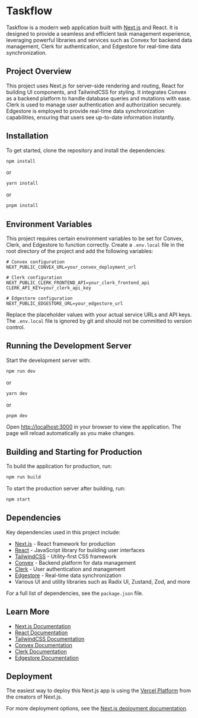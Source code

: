 # Taskflow

Taskflow is a modern web application built with [Next.js](https://nextjs.org) and React. It is designed to provide a seamless and efficient task management experience, leveraging powerful libraries and services such as Convex for backend data management, Clerk for authentication, and Edgestore for real-time data synchronization.

## Project Overview

This project uses Next.js for server-side rendering and routing, React for building UI components, and TailwindCSS for styling. It integrates Convex as a backend platform to handle database queries and mutations with ease. Clerk is used to manage user authentication and authorization securely. Edgestore is employed to provide real-time data synchronization capabilities, ensuring that users see up-to-date information instantly.

## Installation

To get started, clone the repository and install the dependencies:

```bash
npm install
```

or

```bash
yarn install
```

or

```bash
pnpm install
```

## Environment Variables

This project requires certain environment variables to be set for Convex, Clerk, and Edgestore to function correctly. Create a `.env.local` file in the root directory of the project and add the following variables:

```env
# Convex configuration
NEXT_PUBLIC_CONVEX_URL=your_convex_deployment_url

# Clerk configuration
NEXT_PUBLIC_CLERK_FRONTEND_API=your_clerk_frontend_api
CLERK_API_KEY=your_clerk_api_key

# Edgestore configuration
NEXT_PUBLIC_EDGESTORE_URL=your_edgestore_url
```

Replace the placeholder values with your actual service URLs and API keys. The `.env.local` file is ignored by git and should not be committed to version control.

## Running the Development Server

Start the development server with:

```bash
npm run dev
```

or

```bash
yarn dev
```

or

```bash
pnpm dev
```

Open [http://localhost:3000](http://localhost:3000) in your browser to view the application. The page will reload automatically as you make changes.

## Building and Starting for Production

To build the application for production, run:

```bash
npm run build
```

To start the production server after building, run:

```bash
npm start
```

## Dependencies

Key dependencies used in this project include:

- [Next.js](https://nextjs.org) - React framework for production
- [React](https://reactjs.org) - JavaScript library for building user interfaces
- [TailwindCSS](https://tailwindcss.com) - Utility-first CSS framework
- [Convex](https://convex.dev) - Backend platform for data management
- [Clerk](https://clerk.com) - User authentication and management
- [Edgestore](https://edgestore.dev) - Real-time data synchronization
- Various UI and utility libraries such as Radix UI, Zustand, Zod, and more

For a full list of dependencies, see the `package.json` file.

## Learn More

- [Next.js Documentation](https://nextjs.org/docs)
- [React Documentation](https://reactjs.org/docs/getting-started.html)
- [TailwindCSS Documentation](https://tailwindcss.com/docs)
- [Convex Documentation](https://docs.convex.dev)
- [Clerk Documentation](https://docs.clerk.com)
- [Edgestore Documentation](https://docs.edgestore.dev)

## Deployment

The easiest way to deploy this Next.js app is using the [Vercel Platform](https://vercel.com/new?utm_medium=default-template&filter=next.js&utm_source=create-next-app&utm_campaign=create-next-app-readme) from the creators of Next.js.

For more deployment options, see the [Next.js deployment documentation](https://nextjs.org/docs/app/building-your-application/deploying).
